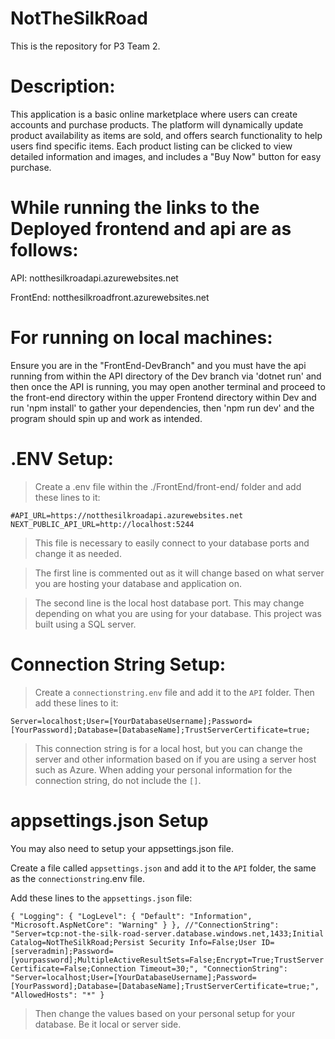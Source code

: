 # NotTheSilkRoad
This is the repository for P3 Team 2.


# Description:
This application is a basic online marketplace where users can create accounts and purchase products. The platform will dynamically update product availability as items are sold, and offers search functionality to help users find specific items. Each product listing can be clicked to view detailed information and images, and includes a "Buy Now" button for easy purchase.

# While running the links to the Deployed frontend and api are as follows:
API: notthesilkroadapi.azurewebsites.net

FrontEnd: notthesilkroadfront.azurewebsites.net

# For running on local machines: 
Ensure you are in the "FrontEnd-DevBranch" and you must have the api running from within the API directory of the Dev branch via 'dotnet run' and then once the API is running, you may open another terminal and proceed to the front-end directory within the upper Frontend directory within Dev and run 'npm install' to gather your dependencies, then 'npm run dev' and the program should spin up and work as intended.

# .ENV Setup:
> Create a .env file within the ./FrontEnd/front-end/ folder and add these lines to it:

`
#API_URL=https://notthesilkroadapi.azurewebsites.net
NEXT_PUBLIC_API_URL=http://localhost:5244
`

> This file is necessary to easily connect to your database ports and change it as needed.

> The first line is commented out as it will change based on what server you are hosting your database and application on.

> The second line is the local host database port. This may change depending on what you are using for your database. This project was built using a SQL server.

# Connection String Setup:

> Create a `connectionstring.env` file and add it to the `API` folder. Then add these lines to it:

` Server=localhost;User=[YourDatabaseUsername];Password=[YourPassword];Database=[DatabaseName];TrustServerCertificate=true; `

> This connection string is for a local host, but you can change the server and other information based on if you are using a server host such as Azure. When adding your personal information for the connection string, do not include the `[]`.

# appsettings.json Setup

You may also need to setup your appsettings.json file.

Create a file called `appsettings.json` and add it to the `API` folder, the same as the `connectionstring`.env file.

Add these lines to the `appsettings.json` file:

` {
    "Logging": {
      "LogLevel": {
        "Default": "Information",
        "Microsoft.AspNetCore": "Warning"
      }
    },
    //"ConnectionString": "Server=tcp:not-the-silk-road-server.database.windows.net,1433;Initial Catalog=NotTheSilkRoad;Persist Security Info=False;User ID=[serveradmin];Password=[yourpassword];MultipleActiveResultSets=False;Encrypt=True;TrustServerCertificate=False;Connection Timeout=30;",
    "ConnectionString": "Server=localhost;User=[YourDatabaseUsername];Password=[YourPassword];Database=[DatabaseName];TrustServerCertificate=true;",
    "AllowedHosts": "*"
  }
  `

  > Then change the values based on your personal setup for your database. Be it local or server side.

